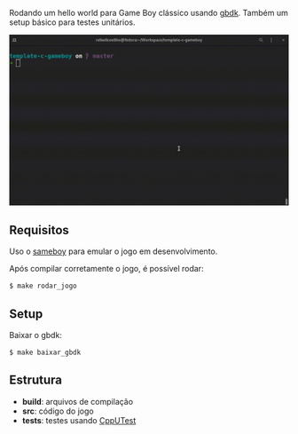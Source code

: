 Rodando um hello world para Game Boy clássico usando
[gbdk](https://github.com/gbdk-2020/gbdk-2020). Também um setup básico para testes unitários.

<p align="center">
    <a href="https://raw.githubusercontent.com/rafaellcoellho/template-c-gameboy/master/terminal.gif">
		<img alt="rodando no terminal" src="terminal.gif" width="600px">
	</a>
</p>

## Requisitos

Uso o [sameboy](https://sameboy.github.io/) para emular o jogo em desenvolvimento.

Após compilar corretamente o jogo, é possível rodar: 

```bash
$ make rodar_jogo
```

## Setup

Baixar o gbdk:

```bash
$ make baixar_gbdk
```

## Estrutura

- **build**: arquivos de compilação
- **src**: código do jogo
- **tests**: testes usando [CppUTest](https://github.com/cpputest/cpputest)